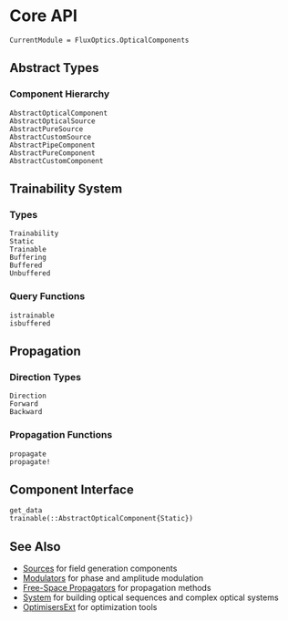 # Core API

```@meta
CurrentModule = FluxOptics.OpticalComponents
```

## Abstract Types

### Component Hierarchy

```@docs
AbstractOpticalComponent
AbstractOpticalSource
AbstractPureSource
AbstractCustomSource
AbstractPipeComponent
AbstractPureComponent
AbstractCustomComponent
```

## Trainability System

### Types

```@docs
Trainability
Static
Trainable
Buffering
Buffered
Unbuffered
```

### Query Functions

```@docs
istrainable
isbuffered
```

## Propagation

### Direction Types

```@docs
Direction
Forward
Backward
```

### Propagation Functions

```@docs
propagate
propagate!
```

## Component Interface

```@docs
get_data
trainable(::AbstractOpticalComponent{Static})
```

## See Also

- [Sources](../sources/index.md) for field generation components
- [Modulators](../modulators/index.md) for phase and amplitude modulation
- [Free-Space Propagators](../freespace/index.md) for propagation methods
- [System](../system/index.md) for building optical sequences and complex optical systems
- [OptimisersExt](../../optimisers/index.md) for optimization tools
